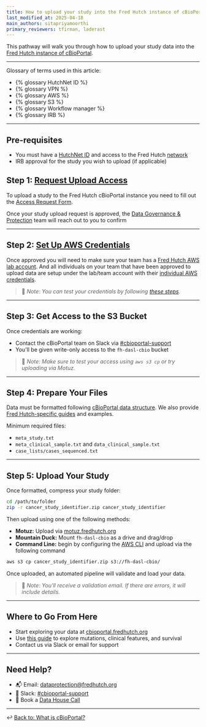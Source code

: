 ```yaml
---
title: How to upload your study into the Fred Hutch instance of cBioPortal
last_modified_at: 2025-04-18
main_authors: sitapriyamoorthi
primary_reviewers: tfirman, laderast  
---
```


This pathway will walk you through how to upload your study data into the [Fred Hutch instance of cBioPortal](https://cbioportal.fredhutch.org/).

---

Glossary of terms used in this article:

- {% glossary HutchNet ID %}
- {% glossary VPN %}
- {% glossary AWS %}
- {% glossary S3 %}
- {% glossary Workflow manager %}
- {% glossary IRB %}

---

## Pre-requisites

- You must have a [HutchNet ID](/scicomputing/access_credentials/#hutchnet-id) and access to the Fred Hutch [network](/scicomputing/access_methods/#vpn)
- IRB approval for the study you wish to upload (if applicable)

## Step 1: [Request Upload Access](/datascience/cbioportal#1-request-upload-access)

To upload a study to the Fred Hutch cBioPortal instance you need to fill out the [Access Request Form](https://redcap.fredhutch.org/surveys/?s=AWWH7TC88TEC9DKW).

Once your study upload request is approved, the [Data Governance & Protection](mailto:dataprotection@fredhutch.org) team will reach out to you to confirm

---

## Step 2: [Set Up AWS Credentials](/datascience/cbioportal#2-get-aws-credentials)

Once approved you will need to make sure your team has a [Fred Hutch AWS lab account](https://sciwiki.fredhutch.org/scicomputing/access_aws/#lab-account). And all individuals on your team that have been approved to upload data are setup under the lab/team account with their [individual AWS credentials](https://sciwiki.fredhutch.org/scicomputing/access_credentials/#amazon-web-services-aws).



> 📝 *Note: You can test your credentials by following [these steps](/scicomputing/access_credentials/#testing-your-credentials).*

---

## Step 3: Get Access to the S3 Bucket

Once credentials are working:

- Contact the cBioPortal team on Slack via [#cbioportal-support](https://fhdata.slack.com/archives/C088E41ARV3)
- You'll be given write-only access to the `fh-dasl-cbio` bucket

> 📝 *Note: Make sure to test your access using `aws s3 cp` or try uploading via Motuz.*

---

## Step 4: Prepare Your Files

Data must be formatted following [cBioPortal data structure](https://docs.cbioportal.org/file-formats/). We also provide [Fred Hutch-specific guides](/datademos/cbio_how_to_prepare_files/) and examples.

Minimum required files:
- `meta_study.txt`
- `meta_clinical_sample.txt` and `data_clinical_sample.txt`
- `case_lists/cases_sequenced.txt`

---

## Step 5: Upload Your Study

Once formatted, compress your study folder:
```bash
cd /path/to/folder
zip -r cancer_study_identifier.zip cancer_study_identifier
```

Then upload using one of the following methods:

- **Motuz:** Upload via [motuz.fredhutch.org](https://motuz.fredhutch.org)
- **Mountain Duck:** Mount `fh-dasl-cbio` as a drive and drag/drop
- **Command Line:** begin by configuring the [AWS CLI](https://sciwiki.fredhutch.org/scicomputing/access_credentials/#configure-aws-cli) and upload via the following command
```bash
aws s3 cp cancer_study_identifier.zip s3://fh-dasl-cbio/
```

Once uploaded, an automated pipeline will validate and load your data.

> 📝 *Note: You'll receive a validation email. If there are errors, it will include details.*

---

## Where to Go From Here

- Start exploring your data at [cbioportal.fredhutch.org](https://cbioportal.fredhutch.org/)
- Use [this guide](/datademos/cbio_examples_of_using_cbio/) to explore mutations, clinical features, and survival
- Contact us via Slack or email for support

---

## Need Help?

- 📬 Email: [dataprotection@fredhutch.org](mailto:dataprotection@fredhutch.org)
- 🤝 Slack: [#cbioportal-support](https://fhdata.slack.com/archives/C088E41ARV3)
- 📅 Book a [Data House Call](https://calendly.com/data-house-calls/resources)

---

↩️ [Back to: What is cBioPortal?](/datascience/cbioportal#what-is-cbioportal)

